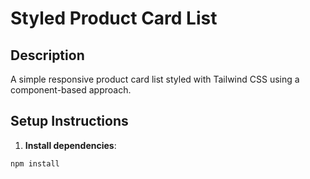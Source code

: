 # Styled Product Card List

## Description
A simple responsive product card list styled with Tailwind CSS using a component-based approach.

## Setup Instructions

1. **Install dependencies**:
```bash
npm install
